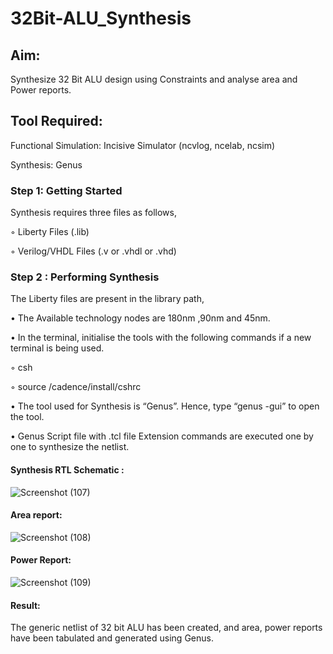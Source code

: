 # 32Bit-ALU_Synthesis

## Aim:

Synthesize 32 Bit ALU design using Constraints and analyse area and Power reports.

## Tool Required:

Functional Simulation: Incisive Simulator (ncvlog, ncelab, ncsim)

Synthesis: Genus

### Step 1: Getting Started

Synthesis requires three files as follows,

◦ Liberty Files (.lib)

◦ Verilog/VHDL Files (.v or .vhdl or .vhd)

### Step 2 : Performing Synthesis

The Liberty files are present in the library path,

• The Available technology nodes are 180nm ,90nm and 45nm.

• In the terminal, initialise the tools with the following commands if a new terminal is being
used.

◦ csh

◦ source /cadence/install/cshrc

• The tool used for Synthesis is “Genus”. Hence, type “genus -gui” to open the tool.

• Genus Script file with .tcl file Extension commands are executed one by one to synthesize the netlist.

#### Synthesis RTL Schematic :
![Screenshot (107)](https://github.com/user-attachments/assets/1e0abcfb-a5cf-41a9-9b18-e044691bf681)

#### Area report:
![Screenshot (108)](https://github.com/user-attachments/assets/007c8f6b-00b5-487c-943a-eae8bd6e2095)

#### Power Report:
![Screenshot (109)](https://github.com/user-attachments/assets/4374c86f-c67f-43e4-b01e-0d72230a96df)

#### Result: 

The generic netlist of 32 bit ALU  has been created, and area, power reports have been tabulated and generated using Genus.
